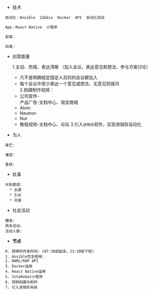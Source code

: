 * 技术

```
自动化：Ansible  Zabbix  Docker  API  自动化测试

App：React Native  小程序

前端：

后端：
```

* 创意能量

  1.主动、热情、表达清晰 （加入会议，表达意见和想法，参与方案讨论）

  * 凡不是明确规定固定人员的的会议都加入  
  * 每个会议中至少表达一个意见或想法，无意见则提问  
    2.拍摄制作视频：  
  * 公司宣传-  
      产品广告-文档中心、淘宝商城  
  * Atom  
  * Neutron  
  * Nut  
  * 教程视频-文档中心、论坛
    3.引入`进销存`软件，实现进销存自动化

* 为人

```
锋芒:

谦虚: 

善良:
```

* 处事

```
水到渠成:
  * 水源
  * 引水
  * 开渠
```

* 社会活动

```
健身:
周末活动:
活动人脉:
```

* **节点**

```
0. 规律的作息时间: (07:30前起床，23:30前下班)
1. Ansible完全使用:
2. RAML/RAP API
3. Docker运用
4. React Native运用
5. IntoRobot小程序
6. 视频拍摄与制作
7. 引入进销存系统
```



